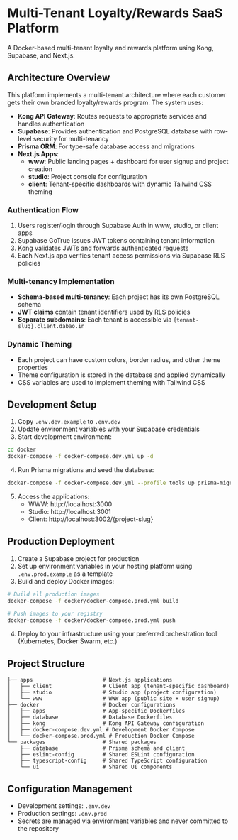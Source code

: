 # Multi-Tenant Loyalty/Rewards SaaS Platform

A Docker-based multi-tenant loyalty and rewards platform using Kong, Supabase, and Next.js.

## Architecture Overview

This platform implements a multi-tenant architecture where each customer gets their own branded loyalty/rewards program. The system uses:

- **Kong API Gateway**: Routes requests to appropriate services and handles authentication
- **Supabase**: Provides authentication and PostgreSQL database with row-level security for multi-tenancy
- **Prisma ORM**: For type-safe database access and migrations
- **Next.js Apps**:
  - **www**: Public landing pages + dashboard for user signup and project creation
  - **studio**: Project console for configuration
  - **client**: Tenant-specific dashboards with dynamic Tailwind CSS theming

### Authentication Flow

1. Users register/login through Supabase Auth in www, studio, or client apps
2. Supabase GoTrue issues JWT tokens containing tenant information
3. Kong validates JWTs and forwards authenticated requests
4. Each Next.js app verifies tenant access permissions via Supabase RLS policies

### Multi-tenancy Implementation

- **Schema-based multi-tenancy**: Each project has its own PostgreSQL schema
- **JWT claims** contain tenant identifiers used by RLS policies
- **Separate subdomains**: Each tenant is accessible via `{tenant-slug}.client.dabao.in`

### Dynamic Theming

- Each project can have custom colors, border radius, and other theme properties
- Theme configuration is stored in the database and applied dynamically
- CSS variables are used to implement theming with Tailwind CSS

## Development Setup

1. Copy `.env.dev.example` to `.env.dev`
2. Update environment variables with your Supabase credentials
3. Start development environment:

```bash
cd docker
docker-compose -f docker-compose.dev.yml up -d
```

4. Run Prisma migrations and seed the database:

```bash
docker-compose -f docker-compose.dev.yml --profile tools up prisma-migrate
```

5. Access the applications:
   - WWW: http://localhost:3000
   - Studio: http://localhost:3001
   - Client: http://localhost:3002/{project-slug}

## Production Deployment

1. Create a Supabase project for production
2. Set up environment variables in your hosting platform using `.env.prod.example` as a template
3. Build and deploy Docker images:

```bash
# Build all production images
docker-compose -f docker/docker-compose.prod.yml build

# Push images to your registry
docker-compose -f docker/docker-compose.prod.yml push
```

4. Deploy to your infrastructure using your preferred orchestration tool (Kubernetes, Docker Swarm, etc.)

## Project Structure

```
├── apps                      # Next.js applications
│   ├── client                # Client app (tenant-specific dashboard)
│   ├── studio                # Studio app (project configuration)
│   └── www                   # WWW app (public site + user signup)
├── docker                    # Docker configurations
│   ├── apps                  # App-specific Dockerfiles
│   ├── database              # Database Dockerfiles
│   ├── kong                  # Kong API Gateway configuration
│   ├── docker-compose.dev.yml # Development Docker Compose
│   └── docker-compose.prod.yml # Production Docker Compose
└── packages                  # Shared packages
    ├── database              # Prisma schema and client
    ├── eslint-config         # Shared ESLint configuration
    ├── typescript-config     # Shared TypeScript configuration
    └── ui                    # Shared UI components
```

## Configuration Management

- Development settings: `.env.dev`
- Production settings: `.env.prod`
- Secrets are managed via environment variables and never committed to the repository
